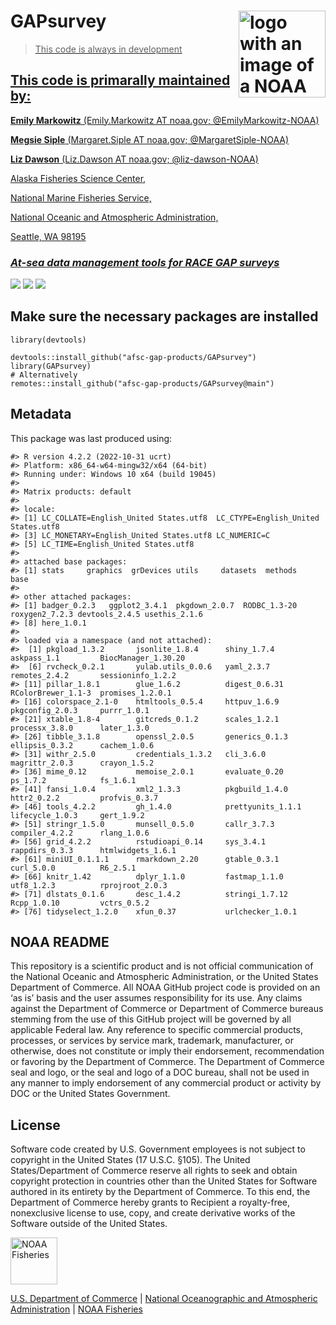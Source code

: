 <!-- README.md is generated from README.Rmd. Please edit that file -->

# GAPsurvey <a href={https://afsc-gap-products.github.io/GAPsurvey}><img src="man/figures/logo.png" align="right" width=139 height=139 alt="logo with an image of a NOAA Fisheries report" />

> This code is always in development

## This code is primarally maintained by:

**Emily Markowitz** (Emily.Markowitz AT noaa.gov; @EmilyMarkowitz-NOAA)

**Megsie Siple** (Margaret.Siple AT noaa.gov; @MargaretSiple-NOAA)

**Liz Dawson** (Liz.Dawson AT noaa.gov; @liz-dawson-NOAA)

Alaska Fisheries Science Center,

National Marine Fisheries Service,

National Oceanic and Atmospheric Administration,

Seattle, WA 98195

### *At-sea data management tools for RACE GAP surveys*

[![](https://img.shields.io/badge/devel%20version-2023.04.01-blue.svg)](https://github.com/afsc-gap-products/GAPsurvey)
[![](https://img.shields.io/badge/lifecycle-maturing-blue.svg)](https://lifecycle.r-lib.org/articles/stages.html#maturing)
[![](https://img.shields.io/github/last-commit/afsc-gap-products/GAPsurvey.svg)](https://github.com/afsc-gap-products/GAPsurvey/commits/main)

## Make sure the necessary packages are installed

    library(devtools)

    devtools::install_github("afsc-gap-products/GAPsurvey")
    library(GAPsurvey)
    # Alternatively
    remotes::install_github("afsc-gap-products/GAPsurvey@main")

## Metadata

This package was last produced using:

    #> R version 4.2.2 (2022-10-31 ucrt)
    #> Platform: x86_64-w64-mingw32/x64 (64-bit)
    #> Running under: Windows 10 x64 (build 19045)
    #> 
    #> Matrix products: default
    #> 
    #> locale:
    #> [1] LC_COLLATE=English_United States.utf8  LC_CTYPE=English_United States.utf8   
    #> [3] LC_MONETARY=English_United States.utf8 LC_NUMERIC=C                          
    #> [5] LC_TIME=English_United States.utf8    
    #> 
    #> attached base packages:
    #> [1] stats     graphics  grDevices utils     datasets  methods   base     
    #> 
    #> other attached packages:
    #> [1] badger_0.2.3   ggplot2_3.4.1  pkgdown_2.0.7  RODBC_1.3-20   roxygen2_7.2.3 devtools_2.4.5 usethis_2.1.6 
    #> [8] here_1.0.1    
    #> 
    #> loaded via a namespace (and not attached):
    #>  [1] pkgload_1.3.2       jsonlite_1.8.4      shiny_1.7.4         askpass_1.1         BiocManager_1.30.20
    #>  [6] rvcheck_0.2.1       yulab.utils_0.0.6   yaml_2.3.7          remotes_2.4.2       sessioninfo_1.2.2  
    #> [11] pillar_1.8.1        glue_1.6.2          digest_0.6.31       RColorBrewer_1.1-3  promises_1.2.0.1   
    #> [16] colorspace_2.1-0    htmltools_0.5.4     httpuv_1.6.9        pkgconfig_2.0.3     purrr_1.0.1        
    #> [21] xtable_1.8-4        gitcreds_0.1.2      scales_1.2.1        processx_3.8.0      later_1.3.0        
    #> [26] tibble_3.1.8        openssl_2.0.5       generics_0.1.3      ellipsis_0.3.2      cachem_1.0.6       
    #> [31] withr_2.5.0         credentials_1.3.2   cli_3.6.0           magrittr_2.0.3      crayon_1.5.2       
    #> [36] mime_0.12           memoise_2.0.1       evaluate_0.20       ps_1.7.2            fs_1.6.1           
    #> [41] fansi_1.0.4         xml2_1.3.3          pkgbuild_1.4.0      httr2_0.2.2         profvis_0.3.7      
    #> [46] tools_4.2.2         gh_1.4.0            prettyunits_1.1.1   lifecycle_1.0.3     gert_1.9.2         
    #> [51] stringr_1.5.0       munsell_0.5.0       callr_3.7.3         compiler_4.2.2      rlang_1.0.6        
    #> [56] grid_4.2.2          rstudioapi_0.14     sys_3.4.1           rappdirs_0.3.3      htmlwidgets_1.6.1  
    #> [61] miniUI_0.1.1.1      rmarkdown_2.20      gtable_0.3.1        curl_5.0.0          R6_2.5.1           
    #> [66] knitr_1.42          dplyr_1.1.0         fastmap_1.1.0       utf8_1.2.3          rprojroot_2.0.3    
    #> [71] dlstats_0.1.6       desc_1.4.2          stringi_1.7.12      Rcpp_1.0.10         vctrs_0.5.2        
    #> [76] tidyselect_1.2.0    xfun_0.37           urlchecker_1.0.1

## NOAA README

This repository is a scientific product and is not official
communication of the National Oceanic and Atmospheric Administration, or
the United States Department of Commerce. All NOAA GitHub project code
is provided on an ‘as is’ basis and the user assumes responsibility for
its use. Any claims against the Department of Commerce or Department of
Commerce bureaus stemming from the use of this GitHub project will be
governed by all applicable Federal law. Any reference to specific
commercial products, processes, or services by service mark, trademark,
manufacturer, or otherwise, does not constitute or imply their
endorsement, recommendation or favoring by the Department of Commerce.
The Department of Commerce seal and logo, or the seal and logo of a DOC
bureau, shall not be used in any manner to imply endorsement of any
commercial product or activity by DOC or the United States Government.

## License

Software code created by U.S. Government employees is not subject to
copyright in the United States (17 U.S.C. §105). The United
States/Department of Commerce reserve all rights to seek and obtain
copyright protection in countries other than the United States for
Software authored in its entirety by the Department of Commerce. To this
end, the Department of Commerce hereby grants to Recipient a
royalty-free, nonexclusive license to use, copy, and create derivative
works of the Software outside of the United States.

<img src="https://raw.githubusercontent.com/nmfs-general-modeling-tools/nmfspalette/main/man/figures/noaa-fisheries-rgb-2line-horizontal-small.png" height="75" alt="NOAA Fisheries">

[U.S. Department of Commerce](https://www.commerce.gov/) | [National
Oceanographic and Atmospheric Administration](https://www.noaa.gov) |
[NOAA Fisheries](https://www.fisheries.noaa.gov/)
